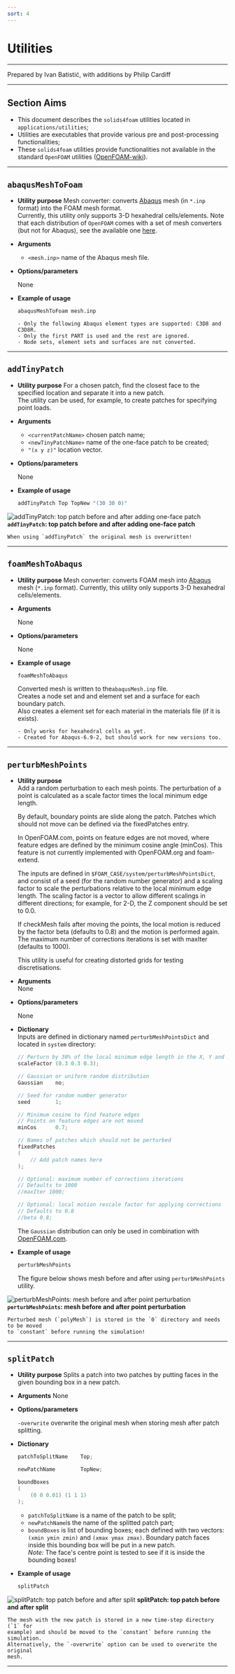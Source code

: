 ```yaml
---
sort: 4
---
```


# Utilities

---

Prepared by Ivan Batistić, with additions by Philip Cardiff

---

## Section Aims

- This document describes the `solids4foam` utilities located in
  `applications/utilities`;
- Utilities are executables that provide various pre and post-processing
  functionalities;
- These `solids4foam` utilities provide functionalities not available in the
  standard `OpenFOAM` utilities
  ([OpenFOAM-wiki](https://openfoamwiki.net/index.php/Main_OFUtilities)).

---

## `abaqusMeshToFoam`

- **Utility purpose** Mesh converter: converts
  [Abaqus](https://www.3ds.com/products-services/simulia/products/abaqus/) mesh
  (in `*.inp` format) into the FOAM mesh format.  
  Currently, this utility only supports 3-D hexahedral cells/elements.
  Note that each distribution of `OpenFOAM` comes with a set of mesh converters
  (but not for Abaqus), see the available one
  [here](https://www.openfoam.com/documentation/user-guide/4-mesh-generation-and-conversion/4.5-mesh-conversion).
- **Arguments**

  - `<mesh.inp>` name of the Abaqus mesh file.

- **Options/parameters**

  None

- **Example of usage**

  ```bash
  abaqusMeshToFoam mesh.inp
  ```

  ```note
  - Only the following Abaqus element types are supported: C3D8 and C3D8R.
  - Only the first PART is used and the rest are ignored.
  - Node sets, element sets and surfaces are not converted.
  ```

---

## `addTinyPatch`

- **Utility purpose** For a chosen patch, find the closest face to the specified
  location and separate it into a new patch.  
  The utility can be used, for example, to create patches for specifying point
  loads.

- **Arguments**

  - `<currentPatchName>` chosen patch name;
  - `<newTinyPatchName>` name of the one-face patch to be created;
  - `"(x y z)"` location vector.

- **Options/parameters**

  None

- **Example of usage**

  ```bash
  addTinyPatch Top TopNew "(30 30 0)"
  ```

![addTinyPatch: top patch before and after adding one-face patch](./images/addTinyPatch.png)
**`addTinyPatch`: top patch before and after adding one-face patch**

```note
When using `addTinyPatch` the original mesh is overwritten!
```

---

## `foamMeshToAbaqus`

- **Utility purpose** Mesh converter: converts FOAM mesh into
  [Abaqus](https://www.3ds.com/products-services/simulia/products/abaqus/) mesh
  (`*.inp` format). Currently, this utility only supports 3-D hexahedral
  cells/elements.
- **Arguments**

  None

- **Options/parameters**

  None

- **Example of usage**

  ```bash
  foamMeshToAbaqus
  ```

  Converted mesh is written to the`abaqusMesh.inp` file.  
  Creates a node set and and element set and a surface for each boundary
  patch.  
  Also creates a element set for each material in the materials file (if it is
  exists).

  ```note
  - Only works for hexahedral cells as yet.
  - Created for Abaqus-6.9-2, but should work for new versions too.
  ```

---

## `perturbMeshPoints`

- **Utility purpose**  
   Add a random perturbation to each mesh points. The perturbation of a point is
  calculated as a scale factor times the local minimum edge length.

  By default, boundary points are slide along the patch. Patches which should
  not move can be defined via the fixedPatches entry.

  In OpenFOAM.com, points on feature edges are not moved, where feature edges
  are defined by the minimum cosine angle (minCos). This feature is not
  currently implemented with OpenFOAM.org and foam-extend.

  The inputs are defined in `$FOAM_CASE/system/perturbMeshPointsDict`, and
  consist of a seed (for the random number generator) and a scaling factor to
  scale the perturbations relative to the local minimum edge length. The scaling
  factor is a vector to allow different scalings in different directions; for
  example, for 2-D, the Z component should be set to 0.0.

  If checkMesh fails after moving the points, the local motion is reduced by
  the factor beta (defaults to 0.8) and the motion is performed again. The
  maximum number of corrections iterations is set with maxIter (defaults to
  1000).

  This utility is useful for creating distorted grids for testing
  discretisations.

- **Arguments**  
  None

- **Options/parameters**

  None

- **Dictionary**  
  Inputs are defined in dictionary named `perturbMeshPointsDict` and located in
  `system` directory:

  ```c++
  // Perturn by 30% of the local minimum edge length in the X, Y and Z directions
  scaleFactor (0.3 0.3 0.3);

  // Gaussian or uniform random distribution
  Gaussian    no;

  // Seed for random number generator
  seed        1;

  // Minimum cosine to find feature edges
  // Points on feature edges are not moved
  minCos      0.7;

  // Names of patches which should not be perturbed
  fixedPatches
  (
      // Add patch names here
  );

  // Optional: maximum number of corrections iterations
  // Defaults to 1000
  //maxIter 1000;

  // Optional: local motion rescale factor for applying corrections
  // Defaults to 0.8
  //beta 0.8;
  ```

  The `Gaussian` distribution can only be used in combination with
  [OpenFOAM.com](https://www.openfoam.com/).

- **Example of usage**

  ```bash
  perturbMeshPoints
  ```

  The figure below shows mesh before and after using `perturbMeshPoints`
  utility.

![perturbMeshPoints: mesh before and after point perturbation](./images/perturbMeshPoints.png)
**`perturbMeshPoints`: mesh before and after point perturbation**

```note
Perturbed mesh (`polyMesh`) is stored in the `0` directory and needs to be moved
to `constant` before running the simulation!
```

---

## `splitPatch`

- **Utility purpose** Splits a patch into two patches by putting faces in the
  given bounding box in a new patch.

- **Arguments** None

- **Options/parameters**

  `-overwrite` overwrite the original mesh when storing mesh after patch
  splitting.

- **Dictionary**

  ```c++
  patchToSplitName    Top;

  newPatchName        TopNew;

  boundBoxes
  (
      (0 0 0.01) (1 1 1)
  );
  ```

  - `patchToSplitName` is a name of the patch to be split;
  - `newPatchName`is the name of the splitted patch part;
  - `boundBoxes` is list of bounding boxes; each defined with two vectors:
    `(xmin ymin zmin)` and `(xmax ymax zmax)`. Boundary patch faces inside this
    bounding box will be put in a new patch.  
    _Note:_ The face's centre point is tested to see if it is inside the
    bounding boxes!

- **Example of usage**

  ```bash
  splitPatch
  ```

![splitPatch: top patch before and after split](./images/splitPatch.png)
**splitPatch: top patch before and after split**

  ```note
  The mesh with the new patch is stored in a new time-step directory (`1` for
  example) and should be moved to the `constant` before running the simulation.
  Alternatively, the `-overwrite` option can be used to overwrite the original
  mesh.
  ```

---
